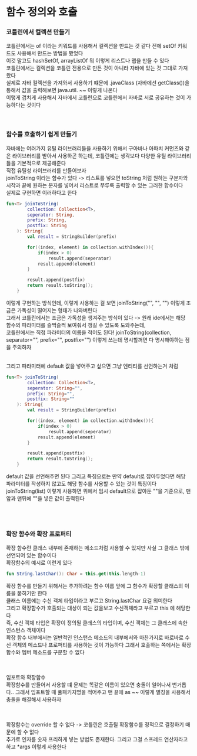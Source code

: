 # 함수 정의와 호출
### 코틀린에서 컬렉션 만들기
코틀린에서는 of 이라는 키워드를 사용해서 컬렉션을 만드는 것 같다 전에 setOf 키워드도 사용해서 만드는 방법을 봤었다 <br>
이것 말고도 hashSetOf, arrayListOf 뭐 이렇게 리스트나 맵을 만들 수 있다 <br>
코틀린에서는 컬렉션을 코틀린 전용으로 만든 것이 아니라 자바에 있는 것 그대로 가져왔다 <br>
실제로 자바 컬렉션을 가져와서 사용하기 떄문에 .javaClass (자바에선 getClass())을 통해서 값을 출력해보면 java.util. ~~ 이렇게 나온다 <br>
이렇게 겹치게 사용해서 자바에서 코틀린으로 코틀린에서 자바로 서로 공유하는 것이 가능하다는 것이다 <br>
<br><br>

### 함수를 호출하기 쉽게 만들기
자바에는 여러가지 유틸 라이브러리들을 사용하기 위해서 구아바나 아파치 커먼즈와 같은 라이브러리를 받아서 사용하곤 하는데, 코틀린에는 생각보다 다양한 유틸 라이브러리들을 기본적으로 제공해준다 <br>
직접 유틸성 라이브러리를 만들어보자 <br>
joinToString 이라는 함수가 있다 -> 리스트를 넣으면 toString 처럼 원하는 구분자와 시작과 끝에 원하는 문자를 넣어서 리스트로 쭈루룩 출력할 수 있는 그러한 함수이다 <br>
실제로 구현하면 이러하다고 한다 <br>
```kotlin
fun<T> joinToString(
        collection: Collection<T>,
        seperator: String,
        prefix: String,
        postfix: String
    ): String{
        val result = StringBuilder(prefix)

        for((index, element) in collection.withIndex()){
            if(index > 0)
                result.append(seperator)
            result.append(element)
        }

        result.append(postfix)
        return result.toString();
    }
```
이렇게 구현하는 방식인데, 이렇게 사용하는 걸 보면 joinToString("", "", "") 이렇게 조금은 가독성이 떨어지는 형태가 나와버린다 <br>
그래서 코틀린에서는 조금은 가독성을 챙겨주는 방식이 있다 -> 원래 ide에서는 해당 함수의 파라미터를 슬쩍슬쩍 보여줘서 챙길 수 있도록 도와주는데, <br>
코틀린에서는 직접 파라미터의 이름을 적어도 된다! joinToString(collection, separator="", prefix="", postfix="") 이렇게 쓰는데 명시할꺼면 다 명시해야하는 점을 주의하자 <br>
<br>

그리고 파라미터에 default 값을 넣어주고 싶으면 그냥 엔티티를 선언하는거 처럼
```kotlin
fun<T> joinToString(
        collection: Collection<T>,
        seperator: String="",
        prefix: String="",
        postfix: String=""
    ): String{
        val result = StringBuilder(prefix)

        for((index, element) in collection.withIndex()){
            if(index > 0)
                result.append(seperator)
            result.append(element)
        }

        result.append(postfix)
        return result.toString();
    }
```
default 값을 선언해주면 된다 그리고 특징으로는 만약 default로 잡아두었다면 해당 파라미터를 작성하지 않고도 해당 함수를 사용할 수 있는 것이 특징이다 <br>
joinToString(list) 이렇게 사용하면 위에서 임시 default으로 잡아둔 ""을 기준으로, 맨 앞과 맨뒤에 ""을 넣은 값이 출력된다 <br>
<br><br><br>


### 확장 함수와 확장 프로퍼티
확장 함수란 클래스 내부에 존재하는 메소드처럼 사용할 수 있지만 사실 그 클래스 밖에 선언되어 있는 함수이다 <br>
확장함수의 예시로 이런게 있다 <br>
```kotlin
fun String.lastChar(): Char = this.get(this.length-1)
```
확장 함수를 만들기 위해서는 추가하려는 함수 이름 앞에 그 함수가 확장할 클래스의 이름을 붙히기만 한다 <br>
클래스 이름에는 수신 객체 타입이라고 부르고 String.lastChar 요걸 의미한다 <br>
그리고 확장함수가 호출되는 대상이 되는 값을보고 수신객체라고 부르고 this 에 해당한다 <br>
즉, 수신 객체 타입은 확장이 정의될 클래스의 타입이며, 수신 객체는 그 클래스에 속한 인스턴스 객체이다 <br>
확장 함수 내부에서는 일반적인 인스턴스 메소드의 내부에서와 마찬가지로 바로바로 수신 객체의 메소드나 프로퍼티를 사용하는 것이 가능하다 
그래서 호출하는 쪽에서는 확장 함수와 멤버 메소드를 구분할 수 없다 <br>
<br><br>

임포트와 확장함수 <br>
확장함수를 만들어서 사용할 떄 문제는 똑같은 이름이 있으면 충돌이 일어나서 번거롭다.. 그래서 임포트할 때 풀패키지명을 적어주고 맨 끝에 as ~~ 이렇게 별칭을 사용해서 충돌을 해결해서 사용하자 <br>
<br><br>

확장함수는 override 할 수 없다 -> 코틀린은 호출될 확장함수를 정적으로 결정하기 때문에 할 수 없다 <br>
추가로 인자를 숫자 프리하게 넣는 방법도 존재한다. 그리고 그걸 스프레드 연산자라고 하고 *args 이렇게 사용한다 <br>
